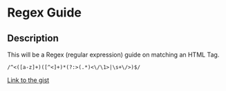 # Regex Guide

## Description
This will be a Regex (regular expression) guide on matching an HTML Tag.

```
/^<([a-z]+)([^<]+)*(?:>(.*)<\/\1>|\s+\/>)$/
```

[Link to the gist](https://gist.github.com/palhambra/cdaa749a1b619636e53d62cd5963b068)